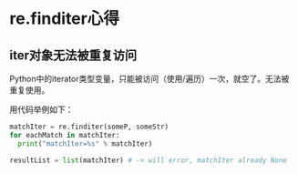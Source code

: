 # re.finditer心得

## iter对象无法被重复访问

Python中的iterator类型变量，只能被访问（使用/遍历）一次，就空了。无法被重复使用。

用代码举例如下：

```python
matchIter = re.finditer(someP, someStr)
for eachMatch in matchIter:
  print("matchIter=%s" % matchIter)

resultList = list(matchIter) # -> will error, matchIter already None
```
